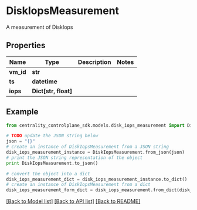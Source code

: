 # DiskIopsMeasurement

A measurement of DiskIops

## Properties
Name | Type | Description | Notes
------------ | ------------- | ------------- | -------------
**vm_id** | **str** |  | 
**ts** | **datetime** |  | 
**iops** | **Dict[str, float]** |  | 

## Example

```python
from centrality_controlplane_sdk.models.disk_iops_measurement import DiskIopsMeasurement

# TODO update the JSON string below
json = "{}"
# create an instance of DiskIopsMeasurement from a JSON string
disk_iops_measurement_instance = DiskIopsMeasurement.from_json(json)
# print the JSON string representation of the object
print DiskIopsMeasurement.to_json()

# convert the object into a dict
disk_iops_measurement_dict = disk_iops_measurement_instance.to_dict()
# create an instance of DiskIopsMeasurement from a dict
disk_iops_measurement_form_dict = disk_iops_measurement.from_dict(disk_iops_measurement_dict)
```
[[Back to Model list]](../README.md#documentation-for-models) [[Back to API list]](../README.md#documentation-for-api-endpoints) [[Back to README]](../README.md)



